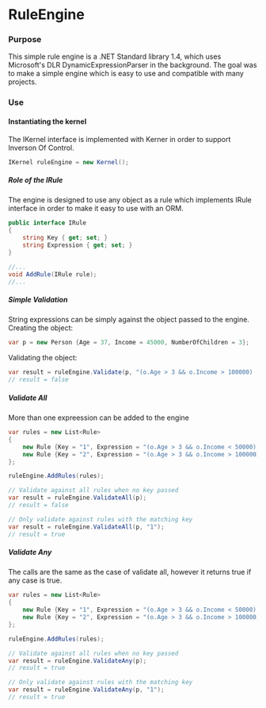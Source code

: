 <link rel="stylesheet" href="/highlight/styles/default.css">

# RuleEngine

### Purpose

This simple rule engine is a .NET Standard library 1.4, which uses Microsoft's DLR DynamicExpressionParser in the background. The goal was to make a simple engine which is easy to use and compatible with many projects.

### Use

#### Instantiating the kernel

The IKernel interface is implemented with Kerner in order to support Inverson Of Control.

```cs
IKernel ruleEngine = new Kernel();
```

##### Role of the IRule
The engine is designed to use any object as a rule which implements IRule interface in order to make it easy to use with an ORM.

```cs
public interface IRule
{
    string Key { get; set; }
    string Expression { get; set; }
}
```
```cs
//...
void AddRule(IRule rule);
//...
```


##### Simple Validation
String expressions can be simply against the object passed to the engine.<br/>
Creating the object:
```cs
var p = new Person {Age = 37, Income = 45000, NumberOfChildren = 3};
```

Validating the object:
```cs
var result = ruleEngine.Validate(p, "(o.Age > 3 && o.Income > 100000) || o.NumberOfChildren > 5");
// result = false
```

##### Validate All
More than one expreession can be added to the engine
```cs
var rules = new List<Rule>
{
    new Rule {Key = "1", Expression = "(o.Age > 3 && o.Income < 50000) || o.NumberOfChildren > 2"},
    new Rule {Key = "2", Expression = "(o.Age > 3 && o.Income > 100000) || o.NumberOfChildren > 5"}
};

ruleEngine.AddRules(rules);

// Validate against all rules when no key passed
var result = ruleEngine.ValidateAll(p);
// result = false

// Only validate against rules with the matching key
var result = ruleEngine.ValidateAll(p, "1");
// result = true
```

##### Validate Any
The calls are the same as the case of validate all, however it returns true if any case is true.
```cs
var rules = new List<Rule>
{
    new Rule {Key = "1", Expression = "(o.Age > 3 && o.Income < 50000) || o.NumberOfChildren > 2"},
    new Rule {Key = "2", Expression = "(o.Age > 3 && o.Income > 100000) || o.NumberOfChildren > 5"}
};

ruleEngine.AddRules(rules);

// Validate against all rules when no key passed
var result = ruleEngine.ValidateAny(p);
// result = true

// Only validate against rules with the matching key
var result = ruleEngine.ValidateAny(p, "1");
// result = true
```